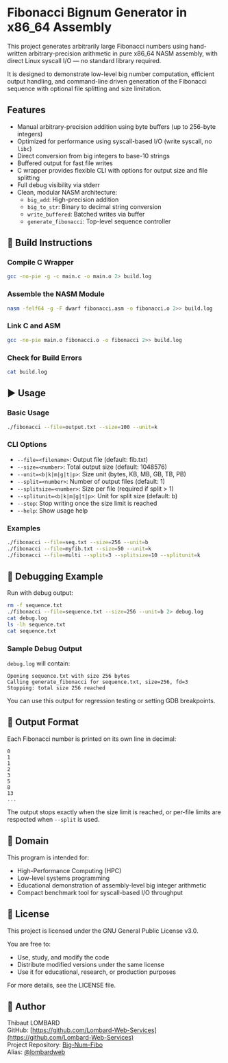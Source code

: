 # Fibonacci Bignum Generator in x86_64 Assembly

This project generates arbitrarily large Fibonacci numbers using hand-written arbitrary-precision arithmetic in pure x86_64 NASM assembly, with direct Linux syscall I/O — no standard library required.

It is designed to demonstrate low-level big number computation, efficient output handling, and command-line driven generation of the Fibonacci sequence with optional file splitting and size limitation.


## Features

- Manual arbitrary-precision addition using byte buffers (up to 256-byte integers)
- Optimized for performance using syscall-based I/O (write syscall, no `libc`)
- Direct conversion from big integers to base-10 strings
- Buffered output for fast file writes
- C wrapper provides flexible CLI with options for output size and file splitting
- Full debug visibility via stderr
- Clean, modular NASM architecture:
  - `big_add`: High-precision addition
  - `big_to_str`: Binary to decimal string conversion
  - `write_buffered`: Batched writes via buffer
  - `generate_fibonacci`: Top-level sequence controller

## 🔧 Build Instructions

### Compile C Wrapper
```bash
gcc -no-pie -g -c main.c -o main.o 2> build.log
```

### Assemble the NASM Module
```bash
nasm -felf64 -g -F dwarf fibonacci.asm -o fibonacci.o 2>> build.log
```

### Link C and ASM
```bash
gcc -no-pie main.o fibonacci.o -o fibonacci 2>> build.log
```

### Check for Build Errors
```bash
cat build.log
```

## ▶️ Usage

### Basic Usage
```bash
./fibonacci --file=output.txt --size=100 --unit=k
```

### CLI Options
- `--file=<filename>`: Output file (default: fib.txt)
- `--size=<number>`: Total output size (default: 1048576)
- `--unit=<b|k|m|g|t|p>`: Size unit (bytes, KB, MB, GB, TB, PB)
- `--split=<number>`: Number of output files (default: 1)
- `--splitsize=<number>`: Size per file (required if split > 1)
- `--splitunit=<b|k|m|g|t|p>`: Unit for split size (default: b)
- `--stop`: Stop writing once the size limit is reached
- `--help`: Show usage help

### Examples
```bash
./fibonacci --file=seq.txt --size=256 --unit=b
./fibonacci --file=myfib.txt --size=50 --unit=k
./fibonacci --file=multi --split=3 --splitsize=10 --splitunit=k
```

## 🧪 Debugging Example

Run with debug output:
```bash
rm -f sequence.txt
./fibonacci --file=sequence.txt --size=256 --unit=b 2> debug.log
cat debug.log
ls -lh sequence.txt
cat sequence.txt
```

### Sample Debug Output
`debug.log` will contain:
```
Opening sequence.txt with size 256 bytes
Calling generate_fibonacci for sequence.txt, size=256, fd=3
Stopping: total size 256 reached
```

You can use this output for regression testing or setting GDB breakpoints.

## 📄 Output Format

Each Fibonacci number is printed on its own line in decimal:
```
0
1
1
2
3
5
8
13
...
```

The output stops exactly when the size limit is reached, or per-file limits are respected when `--split` is used.

## 🧠 Domain

This program is intended for:
- High-Performance Computing (HPC)
- Low-level systems programming
- Educational demonstration of assembly-level big integer arithmetic
- Compact benchmark tool for syscall-based I/O throughput

## 📜 License

This project is licensed under the GNU General Public License v3.0.

You are free to:
- Use, study, and modify the code
- Distribute modified versions under the same license
- Use it for educational, research, or production purposes

For more details, see the LICENSE file.

## 👤 Author

Thibaut LOMBARD  
GitHub: [https://github.com/Lombard-Web-Services](https://github.com/Lombard-Web-Services)  
Project Repository: [Big-Num-Fibo](https://github.com/Lombard-Web-Services/Big-Num-Fibo)  
Alias: [@lombardweb](https://x.com/lombardweb)
